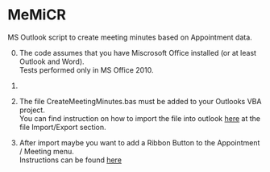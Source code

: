# MeMiCR
MS Outlook script to create meeting minutes based on Appointment data.

0. The code assumes that you have Miscrosoft Office installed (or at least Outlook and Word). <br>
Tests performed only in MS Office 2010.

1. 

2. The file CreateMeetingMinutes.bas must be added to your Outlooks VBA project. <br>
You can find instruction on how to import the file into outlook [here](http://www.outlookcode.com/article.aspx?id=28) at the file Import/Export section.

3. After import maybe you want to add a Ribbon Button to the Appointment / Meeting menu. <br>
Instructions can be found [here](http://www.howto-outlook.com/howto/macrobutton.htm#ribbon)


